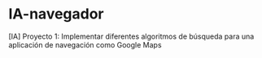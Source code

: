 # IA-navegador
[IA] Proyecto 1: Implementar diferentes algoritmos de búsqueda para una aplicación de navegación como Google Maps
